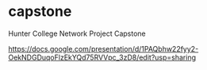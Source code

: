 # capstone
Hunter College Network Project Capstone


https://docs.google.com/presentation/d/1PAQbhw22fyy2-OekNDGDuqoFlzEkYQd75RVVpc_3zD8/edit?usp=sharing
